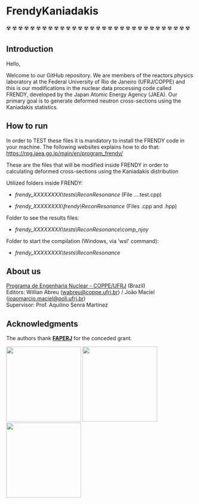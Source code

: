 # FrendyKaniadakis
:radioactive: :radioactive: :radioactive: :radioactive: :radioactive: :radioactive: :radioactive: :radioactive: :radioactive: :radioactive: :radioactive: :radioactive: :radioactive: :radioactive: :radioactive: :radioactive: :radioactive: :radioactive: :radioactive: :radioactive: :radioactive: :radioactive: :radioactive: :radioactive: :radioactive: :radioactive: :radioactive: :radioactive: :radioactive: :radioactive: :radioactive:  

## Introduction

Hello, 


Welcome to our GitHub repository. We are members of the reactors physics laboratory at the Federal University of Rio de Janeiro (UFRJ/COPPE) and this is our modifications in the nuclear data processing code called FRENDY, developed by the Japan Atomic Energy Agency (JAEA). Our primary goal is to generate deformed neutron cross-sections using the Kaniadakis statistics.

## How to run

In order to TEST these files it is mandatory to install the FRENDY code in your machine. The following websites explains how to do that:
https://rpg.jaea.go.jp/main/en/program_frendy/

These are the files that will be modified inside FRENDY
in order to calculating deformed cross-sections using the Kaniadakis distribution

Utilized folders inside FRENDY:

* _frendy_XXXXXXXX\tests\ReconResonance_ (File ....test.cpp)

* _frendy_XXXXXXXX\frendy\ReconResonance_ (Files .cpp and .hpp)

Folder to see the results files:

* _frendy_XXXXXXXX\tests\ReconResonance\comp_njoy_

Folder to start the compilation (Windows, via 'wsl' command):

* _frendy_XXXXXXXX\tests\ReconResonance_

## About us

[Programa de Engenharia Nuclear - COPPE/UFRJ](http://www.con.ufrj.br/) (Brazil)    
Editors: Willian Abreu (wabreu@coppe.ufrj.br) / João Maciel (joaomarcio.maciel@poli.ufrj.br)    
Supervisor: Prof. Aquilino Senra Martinez  

## Acknowledgments

The authors thank [**FAPERJ**](https://www.faperj.br/) for the conceded grant. 

<img src="http://www.con.ufrj.br/wp-content/uploads/2015/07/logo.gif" width="200"> <img src="https://upload.wikimedia.org/wikipedia/pt/1/1e/Logo_COPPE_-_UFRJ.jpg" width="200">
<img src="https://www.faperj.br/downloads/logomarcas/logo.jpg" width="200" style="text-align:center"> 





